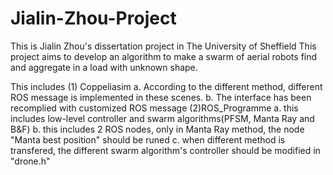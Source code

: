 # Jialin-Zhou-Project
This is Jialin Zhou's dissertation project in The University of Sheffield
This project aims to develop an algorithm to make a swarm of aerial robots find and aggregate in a load with unknown shape.

This includes
(1) Coppeliasim
    a. According to the different method, different ROS message is implemented in these scenes.
    b. The interface has been recomplied with customized ROS message
(2)ROS_Programme
    a. this includes low-level controller and swarm algorithms(PFSM, Manta Ray and B&F)
    b. this includes 2 ROS nodes, only in Manta Ray method, the node "Manta best position" should be runed
    c. when different method is transfered, the different swarm algorithm's controller should be modified in "drone.h"
